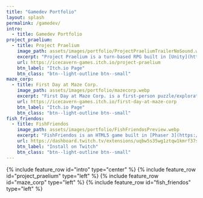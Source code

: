 ```yaml
---
title: "Gamedev Portfolio"
layout: splash
permalink: /gamedev/
intro: 
  - title: Gamedev Portfolio
project_praelium:
  - title: Project Praelium
    image_path: assets/images/portfolio/ProjectPraeliumTrailerNoSound.webp
    excerpt: "Project Praelium is a turn-based RPG built in [Unity](https://unity.com/). Inspired by classic JRPGs like Shin Megami Tensei and Trails, [@Colby](https://bsky.app/profile/colbydude.com) and I put together a combat tech demo showcasing our take on a turn-based battle system. I was responsible for gameplay and battle system programming as well as battle system design, level design, and all shader/graphics work."
    url: https://icecavern-games.itch.io/project-praelium
    btn_label: "Itch.io Page"
    btn_class: "btn--light-outline btn--small"
maze_corp:
  - title: First Day at Maze Corp.
    image_path: assets/images/portfolio/mazecorp.webp
    excerpt: "First Day at Maze Corp. is a first-person puzzle/exploration game built in a week with [@Colby](https://bsky.app/profile/colbydude.com) for [Brackeys Game Jam 2025.1](https://itch.io/jam/brackeys-13). Players must navigate the maze-like office building using paint to leave notes on the walls. Complete all your tasks so you don't get fired! I focused on the graphics effects in this game, which you can read more about in my [blog post](/Portfolio/blog/maze-corp-graphics/)."
    url: https://icecavern-games.itch.io/first-day-at-maze-corp
    btn_label: "Itch.io Page"
    btn_class: "btn--light-outline btn--small"
fish_friendos:
  - title: FishFriendos
    image_path: assets/images/portfolio/FishFriendosPreview.webp
    excerpt: "FishFriendos is an HTML5 game built in [Phaser 3](https://phaser.io/) that was launched as part of [Twitch.tv's](https://twitch.tv) extension program. Together with [@Colby](https://bsky.app/profile/colbydude.com) we were one of the first extensions on the platform and are featured on Twitch's [Bit Extensions to Try](https://dev.twitch.tv/extensions/bits-extensions-to-try/) page. I was largely responsible for gameplay programming and providing some support on the AWS integration. "
    url: https://dashboard.twitch.tv/extensions/uqbw5s35wg1ztqw1kmrf37swiwxmyi
    btn_label: "Install on Twitch"
    btn_class: "btn--light-outline btn--small"
---
```

{% include feature_row id="intro" type="center" %}
{% include feature_row id="project_praelium" type="left" %}
{% include feature_row id="maze_corp" type="left" %}
{% include feature_row id="fish_friendos" type="left" %}